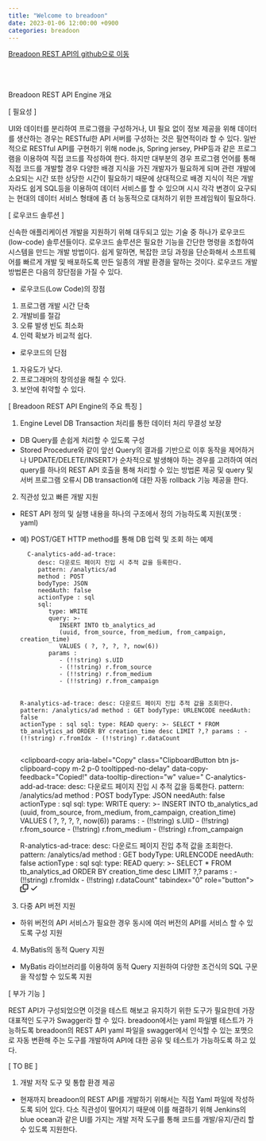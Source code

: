 ```yaml
---
title: "Welcome to breadoon"
date: 2023-01-06 12:00:00 +0900
categories: breadoon
---
```



<a href="https://github.com/breadoon/rest-server">Breadoon REST API의 github으로 이동</a>

<br>
<br>

<article class="markdown-body entry-content container-lg" itemprop="text"><p dir="auto">Breadoon REST API Engine 개요</p>
<p dir="auto">[ 필요성 ]</p>
<p dir="auto">UI와 데이터를 분리하여 프로그램을 구성하거나, UI 필요 없이 정보 제공을 위해 데이터를 생산하는 경우는 RESTful한 API 서버를 구성하는 것은 필연적이라 할 수 있다.
일반적으로 RESTful API를 구현하기 위해 node.js, Spring jersey, PHP등과 같은 프로그램을 이용하여 직접 코드를 작성하여 한다.
하지만 대부분의 경우 프로그램 언어를 통해 직접 코드를 개발할 경우 다양한 배경 지식을 가진 개발자가 필요하게 되며 관련 개발에 소요되는 시간 또한
상당한 시간이 필요하기 때문에 상대적으로 배경 지식이 적은 개발자라도 쉽게 SQL등을 이용하여 데이터 서비스를 할 수 있으며 시시 각각 변경이 요구되는 현대의 데이터 서비스 형태에
좀 더 능동적으로 대처하기 위한 프레임웍이 필요하다.</p>
<p dir="auto">[ 로우코드 솔루션 ]</p>
<p dir="auto">신속한 애플리케이션 개발을 지원하기 위해 대두되고 있는 기술 중 하나가 로우코드(low-code) 솔루션들이다. 로우코드 솔루션은 필요한 기능을 간단한 명령을 조합하여 시스템을 만드는 개발 방법이다.
쉽게 말하면, 복잡한 코딩 과정을 단순화해서 소프트웨어를 빠르게 개발 및 배포하도록 만든 일종의 개발 환경을 말하는 것이다.
로우코드 개발 방법론은 다음의 장단점을 가질 수 있다.</p>
<ul dir="auto">
<li>로우코드(Low Code)의 장점</li>
</ul>
<ol dir="auto">
<li>프로그램 개발 시간 단축</li>
<li>개발비를 절감</li>
<li>오류 발생 빈도 최소화</li>
<li>인력 확보가 비교적 쉽다.</li>
</ol>
<ul dir="auto">
<li>로우코드의 단점</li>
</ul>
<ol dir="auto">
<li>자유도가 낮다.</li>
<li>프로그래머의 창의성을 해칠 수 있다.</li>
<li>보안에 취약할 수 있다.</li>
</ol>
<p dir="auto">[ Breadoon REST API Engine의 주요 특징 ]</p>
<ol dir="auto">
<li>Engine Level DB Transaction 처리를 통한 데이터 처리 무결성 보장</li>
</ol>
<ul dir="auto">
<li>DB Query를 손쉽게 처리할 수 있도록 구성</li>
<li>Stored Procedure와 같이 앞선 Query의 결과를 기반으로 이후 동작을 제어하거나 UPDATE/DELETE/INSERT가 순차적으로 발생해야 하는 경우를 고려하여
여러 query를 하나의 REST API 호출을 통해 처리할 수 있는 방법론 제공 및 query 및 서버 프로그램 오류시 DB transaction에 대한 자동 rollback 기능 제공을 한다.</li>
</ul>
<ol start="2" dir="auto">
<li>직관성 있고 빠른 개발 지원</li>
</ol>
<ul dir="auto">
<li>
<p dir="auto">REST API 정의 및 실행 내용을 하나의 구조에서 정의 가능하도록 지원(포맷 : yaml)</p>
</li>
<li>
<p dir="auto">예) POST/GET HTTP method를 통해 DB 입력 및 조회 하는 예제</p>
<div class="snippet-clipboard-content notranslate position-relative overflow-auto"><pre class="notranslate"><code>  C-analytics-add-ad-trace:
     desc: 다운로드 페이지 진입 시 추적 값을 등록한다.
     pattern: /analytics/ad
     method : POST
     bodyType: JSON
     needAuth: false
     actionType : sql
     sql:
        type: WRITE
        query: &gt;-
           INSERT INTO tb_analytics_ad
           (uuid, from_source, from_medium, from_campaign, creation_time)
           VALUES ( ?, ?, ?, ?, now(6))
        params :
           - (!!string) s.UID
           - (!!string) r.from_source
           - (!!string) r.from_medium
           - (!!string) r.from_campaign

  R-analytics-ad-trace:
     desc: 다운로드 페이지 진입 추적 값을 조회한다.
     pattern: /analytics/ad
     method : GET
     bodyType: URLENCODE
     needAuth: false
     actionType : sql
     sql:
        type: READ
        query: &gt;-
           SELECT *
           FROM tb_analytics_ad
           ORDER BY creation_time desc
           LIMIT ?,?
        params :
           - (!!string) r.fromIdx
           - (!!string) r.dataCount
</code></pre><div class="zeroclipboard-container position-absolute right-0 top-0">
    <clipboard-copy aria-label="Copy" class="ClipboardButton btn js-clipboard-copy m-2 p-0 tooltipped-no-delay" data-copy-feedback="Copied!" data-tooltip-direction="w" value="  C-analytics-add-ad-trace:
     desc: 다운로드 페이지 진입 시 추적 값을 등록한다.
     pattern: /analytics/ad
     method : POST
     bodyType: JSON
     needAuth: false
     actionType : sql
     sql:
        type: WRITE
        query: >-
           INSERT INTO tb_analytics_ad
           (uuid, from_source, from_medium, from_campaign, creation_time)
           VALUES ( ?, ?, ?, ?, now(6))
        params :
           - (!!string) s.UID
           - (!!string) r.from_source
           - (!!string) r.from_medium
           - (!!string) r.from_campaign

  R-analytics-ad-trace:
     desc: 다운로드 페이지 진입 추적 값을 조회한다.
     pattern: /analytics/ad
     method : GET
     bodyType: URLENCODE
     needAuth: false
     actionType : sql
     sql:
        type: READ
        query: >-
           SELECT *
           FROM tb_analytics_ad
           ORDER BY creation_time desc
           LIMIT ?,?
        params :
           - (!!string) r.fromIdx
           - (!!string) r.dataCount" tabindex="0" role="button">
      <svg aria-hidden="true" height="16" viewBox="0 0 16 16" version="1.1" width="16" data-view-component="true" class="octicon octicon-copy js-clipboard-copy-icon m-2">
    <path fill-rule="evenodd" d="M0 6.75C0 5.784.784 5 1.75 5h1.5a.75.75 0 010 1.5h-1.5a.25.25 0 00-.25.25v7.5c0 .138.112.25.25.25h7.5a.25.25 0 00.25-.25v-1.5a.75.75 0 011.5 0v1.5A1.75 1.75 0 019.25 16h-7.5A1.75 1.75 0 010 14.25v-7.5z"></path><path fill-rule="evenodd" d="M5 1.75C5 .784 5.784 0 6.75 0h7.5C15.216 0 16 .784 16 1.75v7.5A1.75 1.75 0 0114.25 11h-7.5A1.75 1.75 0 015 9.25v-7.5zm1.75-.25a.25.25 0 00-.25.25v7.5c0 .138.112.25.25.25h7.5a.25.25 0 00.25-.25v-7.5a.25.25 0 00-.25-.25h-7.5z"></path>
</svg>
      <svg aria-hidden="true" height="16" viewBox="0 0 16 16" version="1.1" width="16" data-view-component="true" class="octicon octicon-check js-clipboard-check-icon color-fg-success d-none m-2">
    <path fill-rule="evenodd" d="M13.78 4.22a.75.75 0 010 1.06l-7.25 7.25a.75.75 0 01-1.06 0L2.22 9.28a.75.75 0 011.06-1.06L6 10.94l6.72-6.72a.75.75 0 011.06 0z"></path>
</svg>
    </clipboard-copy>
  </div></div>
</li>
</ul>
<ol start="3" dir="auto">
<li>다중 API 버전 지원</li>
</ol>
<ul dir="auto">
<li>하위 버전의 API 서비스가 필요한 경우 동시에 여러 버전의 API를 서비스 할 수 있도록 구성 지원</li>
</ul>
<ol start="4" dir="auto">
<li>MyBatis의 동적 Query 지원</li>
</ol>
<ul dir="auto">
<li>MyBatis 라이브러리를 이용하여 동적 Query 지원하여 다양한 조건식의 SQL 구문을 작성할 수 있도록 지원</li>
</ul>
<p dir="auto">[ 부가 기능 ]</p>
<p dir="auto">REST API가 구성되었으면 이것을 테스트 해보고 유지하기 위한 도구가 필요한데 가장 대표적인 도구가 Swagger라 할 수 있다. breadoon에서는 yaml 파일별 테스트가 가능하도록 breadoon의 REST API yaml 파일을 swagger에서 인식할 수 있는 포맷으로 자동 변환해 주는 도구를 개발하여 API에 대한 공유 및 테스트가 가능하도록 하고 있다.</p>
<p dir="auto">[ TO BE ]</p>
<ol dir="auto">
<li>개발 저작 도구 및 통합 환경 제공</li>
</ol>
<ul dir="auto">
<li>현재까지 breadoon의 REST API를 개발하기 위해서는 직접 Yaml 파일에 작성하도록 되어 있다. 다소 직관성이 떨어지기 때문에 이를 해결하기 위해 Jenkins의 blue ocean과 같은 UI를 가지는 개발 저작 도구를 통해 코드를 개발/유지/관리 할 수 있도록 지원한다.</li>
</ul>
</article>
